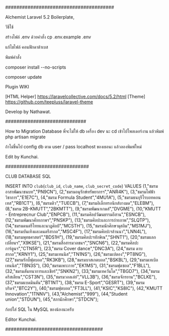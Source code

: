 #######################################

Alchemist
Laravel 5.2 Boilerplate,


วิธีใช้

สร้างไฟล์ .env ด้วยคำสั่ง cp .env.example .env

แก้ไขไฟล์ คอนฟิกดาต้าเบส



พิมพ์คำสั่ง

composer install --no-scripts

composer update


Plugin WIKI

[HTML Helper] https://laravelcollective.com/docs/5.2/html
[Theme] https://github.com/teepluss/laravel-theme

Develop by Nathawat.


#############################

How to Migration Database พี่จะไม่ให้ db เครื่อง dev นะ
cd เข้าไปโพลเดอร์งาน แล้วพิมพ์
php artisan migrate

ถ้าไม่ขึ้นไป config db ตาม user / pass localhost ของเธอนะ
แล้วลองพิมพ์ใหม่

Edit by Kunchai.

##############################

CLUB DATABASE SQL

INSERT INTO `club`(`club_id`, `club_name`, `club_secret_code`) VALUES
(1,"ชมรมอาสาพัฒนาชนบท","PN9CN"),
(2,"ชมรมอนุรักษ์ทรัพยากรฯ","ANR4K"),
(3,"ชมรมไฟฟ้าวิชาการ","E1E7C"),
(4,"ชมรม Formula Student","4MU1A"),
(5,"ชมรมธนบุรีโรบอทคอนเทส","RB1CT"),
(6,"ชมรมติว","TUECB"),
(7,"ชมรมอิเล็กทรอนิกส์บางมด","ELEBM"),
(8,"ชมรม 2B-KMUTT","2BKMTT"),
(9,"ชมรมพัฒนาเกมส์","DVGME"),
(10,"KMUTT - Entreprecnur Club","ENPCB"),
(11,"ชมรมศิลปวัฒนธรรมอีสาน","ESNCB"),
(12,"ชมรมพัฒนาศักยภาพฯ","PNSKP"),
(13,"ชมรมศิลปะและการถ่ายภาพ","SLQTP"),
(14,"ชมรมดนตรีไทยและนาฎศิลป์","MCSTH"),
(15,"ชมรมนักศึกษามุสลิม","MS1MJ"),
(16,"ชมรมบันเทิงและดนตรีสากล","MSC4F"),
(17,"ชมรมศิลปะฯล้านนา","LNN4L"),
(18,"ชมรมพุทธศาสตร์","BDS1H"),
(19,"ชมรมศิลปะฯทักษิณ","SHNT1"),
(20,"ชมรมแลกเปลี่ยนฯ","X9KSE"),
(21,"ชมรมสื่อสารมวลชนฯ","SNCN6"),
(22,"ชมรมศิลปะการ์ตูนฯ","CTN5R"),
(23,"ชมรม Cover dance","DNC3A"),
(24,"ชมรม ดาบสากล","KRNY1"),
(25,"ชมรมเทนนิส","TN1NS"),
(26,"ชมรมเปตอง","PT8NG"),
(27,"ชมรมรักบี้ฟุตบอล","RK3KB"),
(28,"ชมรมบาสเกตบอล","BSKBL"),
(29,"ชมรมเทเบิลเทนนิส","TBN3S"),
(30,"ชมรมเพาะกาย","EK1MS"),
(31,"ชมรมฟุตซอล","F1BLL"),
(32,"ชมรมสันทนาการและเชียร์","SNKN2"),
(33,"ชมรมเทควันโด","TBGD7"),
(34,"ชมรมคริสเตียน","CST3N"),
(35,"ชมรมวอลเล่ย์","VLL3B"),
(36,"ชมรมจักรยาน","BCLKE"),
(37,"ชมรมแบดมินตัน","BT1NT"),
(38,"ชมรม E-Sport","GESRT"),
(39,"ชมรมบริดจ์","BTC2Y"),
(40,"ชมรมฟุตบอล","FT3LL"),
(41,"KSIC","KS8IC"),
(42,"KMUTT Innovation","1TNNV"),
(43,"Alchemist","999"),
(44,"Student union","STDUN"),
(45,"สภานักศึกษา","STDCN");

ก้อปใส่ SQL ใน MySQL ของน้องนะครับ

Editor Kunchai.

###################################
